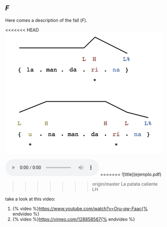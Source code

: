 ## *F*

Here comes a description of the fall (*F*).

<<<<<<< HEAD
![title](ejemplo.jpg)

<audio controls="controls">
  <source type="audio/wav" src="ejemplo.mp3"></source>
  <source type="audio/ogg" src="filename.ogg"></source>
  <p>Your browser does not support the audio element.</p>
</audio>
=======
![title](ejemplo.pdf)

>>>>>>> origin/master
La  patata caliente
LH 


take a look at this video:

1. {% video %}https://www.youtube.com/watch?v=Oru-qw-Faac{% endvideo %}
2. {% video %}https://vimeo.com/128858567{% endvideo %}